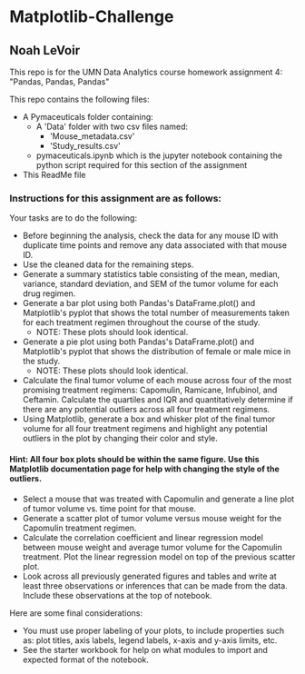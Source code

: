 # Matplotlib-Challenge
## Noah LeVoir

This repo is for the UMN Data Analytics course homework assignment 4: "Pandas, Pandas, Pandas"

This repo contains the following files:
  - A Pymaceuticals folder containing:
    - A 'Data' folder with two csv files named:
      - 'Mouse_metadata.csv'
      - 'Study_results.csv'
    - pymaceuticals.ipynb which is the jupyter notebook containing the python script required for this section of the assignment
  - This ReadMe file

### Instructions for this assignment are as follows:

Your tasks are to do the following:
  - Before beginning the analysis, check the data for any mouse ID with duplicate time points and remove any data associated with that mouse ID.
  - Use the cleaned data for the remaining steps.
  - Generate a summary statistics table consisting of the mean, median, variance, standard deviation, and SEM of the tumor volume for each drug regimen.
  - Generate a bar plot using both Pandas's DataFrame.plot() and Matplotlib's pyplot that shows the total number of measurements taken for each treatment regimen throughout the course of the study.
    - NOTE: These plots should look identical.
  - Generate a pie plot using both Pandas's DataFrame.plot() and Matplotlib's pyplot that shows the distribution of female or male mice in the study.
    - NOTE: These plots should look identical.
  - Calculate the final tumor volume of each mouse across four of the most promising treatment regimens: Capomulin, Ramicane, Infubinol, and Ceftamin. Calculate the quartiles and IQR and quantitatively determine if there are any potential outliers across all four treatment regimens.
  - Using Matplotlib, generate a box and whisker plot of the final tumor volume for all four treatment regimens and highlight any potential outliers in the plot by changing their color and style.
####  Hint: All four box plots should be within the same figure. Use this Matplotlib documentation page for help with changing the style of the outliers.
  - Select a mouse that was treated with Capomulin and generate a line plot of tumor volume vs. time point for that mouse.
  - Generate a scatter plot of tumor volume versus mouse weight for the Capomulin treatment regimen.
  - Calculate the correlation coefficient and linear regression model between mouse weight and average tumor volume for the Capomulin treatment. Plot the linear regression model on top of the previous scatter plot.
  - Look across all previously generated figures and tables and write at least three observations or inferences that can be made from the data. Include these observations at the top of notebook.

Here are some final considerations:

  - You must use proper labeling of your plots, to include properties such as: plot titles, axis labels, legend labels, x-axis and y-axis limits, etc.
  - See the starter workbook for help on what modules to import and expected format of the notebook.
